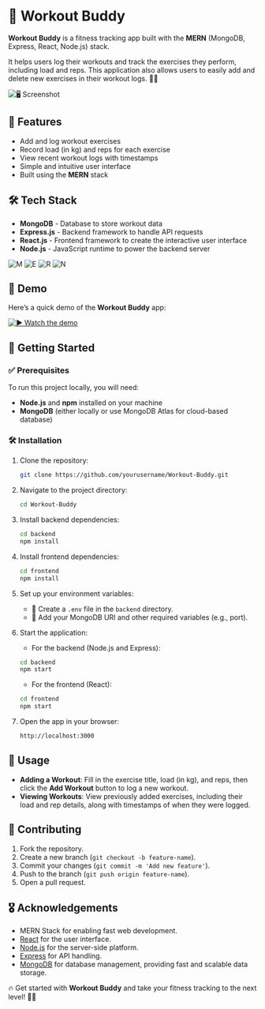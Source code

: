 # 💪 Workout Buddy

**Workout Buddy** is a fitness tracking app built with the **MERN** (MongoDB, Express, React, Node.js) stack. 

It helps users log their workouts and track the exercises they perform, including load and reps. This application also allows users to easily add and delete new exercises in their workout logs. 🏋️‍♂️

![🖥️ Screenshot](https://github.com/user-attachments/assets/7efbc5fc-fbe7-420f-a70c-5e9a8370800b)

## 🚀 Features
- Add and log workout exercises
- Record load (in kg) and reps for each exercise
- View recent workout logs with timestamps
- Simple and intuitive user interface
- Built using the **MERN** stack

## 🛠️ Tech Stack
- **MongoDB** - Database to store workout data
- **Express.js** - Backend framework to handle API requests
- **React.js** - Frontend framework to create the interactive user interface
- **Node.js** - JavaScript runtime to power the backend server

![M](https://img.shields.io/badge/MongoDB-4EA94B?style=for-the-badge&logo=mongodb&logoColor=white)
![E](https://img.shields.io/badge/Express%20js-000000?style=for-the-badge&logo=express&logoColor=white)
![R](https://img.shields.io/badge/React-20232A?style=for-the-badge&logo=react&logoColor=61DAFB)
![N](https://img.shields.io/badge/Node%20js-339933?style=for-the-badge&logo=nodedotjs&logoColor=white)

## 🎥 Demo

Here’s a quick demo of the **Workout Buddy** app:

[![▶️ Watch the demo](https://github.com/user-attachments/assets/4155ed2a-6c32-44e7-b775-7f2fafb288b5)](https://vimeo.com/1052780587/c2f50fa479)

## 🚀 Getting Started

### ✅ Prerequisites
To run this project locally, you will need:
-  **Node.js** and **npm** installed on your machine
-  **MongoDB** (either locally or use MongoDB Atlas for cloud-based database)

### 🛠️ Installation

1. Clone the repository:

    ```bash
    git clone https://github.com/yourusername/Workout-Buddy.git
    ```

2. Navigate to the project directory:

    ```bash
    cd Workout-Buddy
    ```

3. Install backend dependencies:

    ```bash
    cd backend
    npm install
    ```

4. Install frontend dependencies:

    ```bash
    cd frontend
    npm install
    ```

5. Set up your environment variables:
   - 📄 Create a `.env` file in the `backend` directory.
   - 📝 Add your MongoDB URI and other required variables (e.g., port).

6. Start the application:
    - For the backend (Node.js and Express):

    ```bash
    cd backend
    npm start
    ```

    - For the frontend (React):

    ```bash
    cd frontend
    npm start
    ```

7. Open the app in your browser:

    ```bash
    http://localhost:3000
    ```

## 🎯 Usage

- **Adding a Workout**: Fill in the exercise title, load (in kg), and reps, then click the **Add Workout** button to log a new workout.
- **Viewing Workouts**: View previously added exercises, including their load and rep details, along with timestamps of when they were logged.

## 🤝 Contributing

1. Fork the repository.
2. Create a new branch (`git checkout -b feature-name`).
3. Commit your changes (`git commit -m 'Add new feature'`).
4. Push to the branch (`git push origin feature-name`).
5. Open a pull request.

## 🎖️ Acknowledgements

- MERN Stack for enabling fast web development.
- [React](https://reactjs.org/) for the user interface.
- [Node.js](https://nodejs.org/en/) for the server-side platform.
- [Express](https://expressjs.com/) for API handling.
- [MongoDB](https://www.mongodb.com/) for database management, providing fast and scalable data storage.

🔥 Get started with **Workout Buddy** and take your fitness tracking to the next level! 💪🚀
